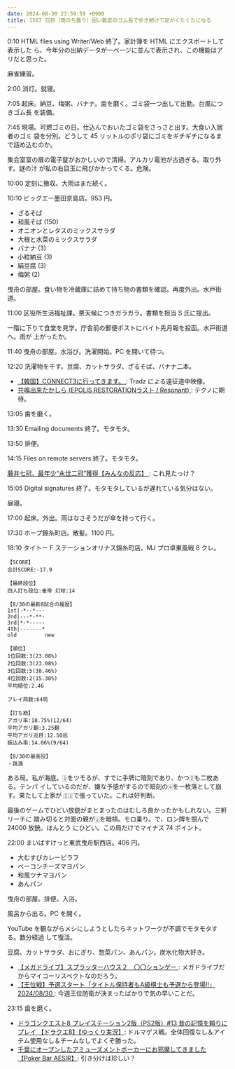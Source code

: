 ```yaml
---
date: 2024-08-30 23:59:59 +0900
title: 1587 日目（雨のち曇り）固い靴底のゴム長で歩き続けて足がくたくたになる
---
```


0:10 HTML files using Writer/Web 終了。家計簿を HTML にエクスポートして表示した
ら、今年分の出納データが一ページに並んで表示され、この機能はアリだと思った。

麻雀練習。

2:00 消灯。就寝。

7:05 起床。納豆、梅粥、バナナ。歯を磨く。ゴミ袋一つ出して出勤。台風につきゴム長
を装備。

7:45 現場。可燃ゴミの日。仕込んでおいたゴミ袋をさっさと出す。大食い入居者のゴミ
袋を分別。どうして 45 リットルのポリ袋にゴミをギチギチになるまで詰め込むのか。

集会室室の扉の電子錠がおかしいので清掃。アルカリ電池が古過ぎる。取り外す。謎の汁
が私の右目玉に飛びかかってくる。危険。

10:00 定刻に撤収。大雨はまだ続く。

10:10 ビッグエー墨田京島店。953 円。

* ざるそば
* 和風そば (150)
* オニオンとレタスのミックスサラダ
* 大根と水菜のミックスサラダ
* バナナ (3)
* 小粒納豆 (3)
* 絹豆腐 (3)
* 梅粥 (2)

曳舟の部屋。食い物を冷蔵庫に詰めて持ち物の書類を確認。再度外出。水戸街道。

11:00 区役所生活福祉課。悪天候につきガラガラ。書類を担当 S 氏に提出。

一階に下りて食堂を見学。庁舎前の郵便ポストにバイト先月報を投函。水戸街道へ。雨が
上がったか。

11:40 曳舟の部屋。水浴び。洗濯開始。PC を開いて待つ。

12:20 洗濯物を干す。豆腐、カットサラダ、ざるそば、バナナ二本。

* [【韓国】CONNECT3に行ってきます。
  ](https://www.youtube.com/watch?v=yZ7nVBim5xo): Tradz による遠征道中映像。
* [共鳴出来たかしら (EPOLIS RESTORATIONラスト / Resonant)
  ](https://www.youtube.com/watch?v=VFqfQEgQMu4): テクノに期待。

13:05 歯を磨く。

13:30 Emailing documents 終了。モタモタ。

13:50 排便。

14:15 Files on remote servers 終了。モタモタ。

[藤井七冠、最年少“永世二冠”獲得【みんなの反応】
](https://www.youtube.com/watch?v=u_3uCp03Hk4): これ見たっけ？

15:05 Digital signatures 終了。モタモタしているが遅れている気分はない。

昼寝。

17:00 起床。外出。雨はなさそうだが傘を持って行く。

17:30 ホープ錦糸町店。散髪。1100 円。

18:10 タイトー F ステーションオリナス錦糸町店。MJ プロ卓東風戦 8 クレ。

```text
【SCORE】
合計SCORE:-17.9

【最終段位】
四人打ち段位:雀帝 幻球:14

【8/30の最新8試合の履歴】
1st|-*--*---
2nd|---*-**-
3rd|*-*-----
4th|-------*
old         new

【順位】
1位回数:3(23.08%)
2位回数:3(23.08%)
3位回数:5(38.46%)
4位回数:2(15.38%)
平均順位:2.46

プレイ局数:64局

【打ち筋】
アガリ率:18.75%(12/64)
平均アガリ翻:3.25翻
平均アガリ巡目:12.50巡
振込み率:14.06%(9/64)

【8/30の最高役】
・跳満
```

ある局。私が海底。🀍をツモるが、すでに手牌に暗刻であり、かつ🀊も二枚ある。テンパ
イしているのだが、嫌な予感がするので暗刻の🀁を一枚落として崩す。果たして上家が
🀊🀍で張っていた。これは好判断。

最後のゲームでひどい放銃がまとまったのはむしろ良かったかもしれない。三軒リーチに
踏み切ると対面の親が🀈を暗槓。モロ乗り。で、ロン牌を掴んで 24000 放銃。ほんとう
にひどい。この局だけでマイナス 74 ポイント。

22:00 まいばすけっと東武曳舟駅西店。406 円。

* 大むすびカレーピラフ
* ベーコンチーズマヨパン
* 和風ツナマヨパン
* あんパン

曳舟の部屋。排便。入浴。

風呂から出る。PC を開く。

YouTube を観ながらメシにしようとしたらネットワークが不調でモタモタする。数分経過
して復活。

豆腐、カットサラダ、おにぎり、惣菜パン、あんパン。炭水化物大好き。

* [【メガドライブ】スプラッターハウス２　〇〇ションゲー
  ](https://www.youtube.com/watch?v=vM66rZfJhok): メガドライブだからマイコーリスペクトなのだろう。
* [【王位戦】予選スタート「タイトル保持者もA級棋士も予選から登場!!」2024/08/30
  ](https://www.youtube.com/watch?v=tH-GlBVuUHA): 今週王位防衛が決まったばかりで気の早いことだ。

23:15 歯を磨く。

* [ドラゴンクエスト8 プレイステーション2版（PS2版）#13 昔の記憶を頼りにプレイ
  【ドラクエ8】【ゆっくり実況】](https://www.youtube.com/watch?v=ysjgbQpF0z0):
  ドルマゲス戦。全体回復なし＆アイテム使用なし＆チームなしでよくぞ勝った。
* [千葉にオープンしたアミューズメントポーカーにお邪魔してきました【Poker Bar
  AESIR】](https://www.youtube.com/watch?v=dFi1xWYt8pI): 引き分けは珍しい？
